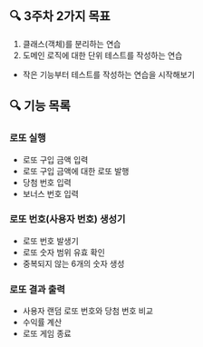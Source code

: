## 🔍 3주차 2가지 목표

1. 클래스(객체)를 분리하는 연습
2. 도메인 로직에 대한 단위 테스트를 작성하는 연습
- 작은 기능부터 테스트를 작성하는 연습을 시작해보기


## 🔍 기능 목록
### 로또 실행
- 로또 구입 금액 입력
- 로또 구입 금액에 대한 로또 발행
- 당첨 번호 입력
- 보너스 번호 입력

### 로또 번호(사용자 번호) 생성기
- 로또 번호 발생기
- 로또 숫자 범위 유효 확인
- 중복되지 않는 6개의 숫자 생성

### 로또 결과 출력
- 사용자 랜덤 로또 번호와 당첨 번호 비교
- 수익률 계산
- 로또 게임 종료
